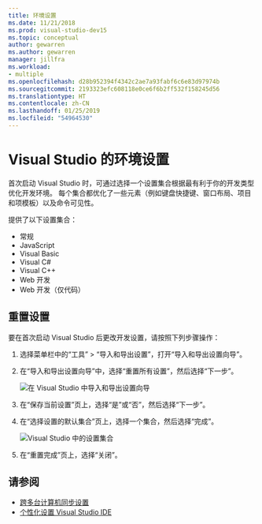 ```yaml
---
title: 环境设置
ms.date: 11/21/2018
ms.prod: visual-studio-dev15
ms.topic: conceptual
author: gewarren
ms.author: gewarren
manager: jillfra
ms.workload:
- multiple
ms.openlocfilehash: d28b952394f4342c2ae7a93fabf6c6e83d97974b
ms.sourcegitcommit: 2193323efc608118e0ce6f6b2ff532f158245d56
ms.translationtype: HT
ms.contentlocale: zh-CN
ms.lasthandoff: 01/25/2019
ms.locfileid: "54964530"
---
```

# <a name="environment-settings-for-visual-studio"></a>Visual Studio 的环境设置

首次启动 Visual Studio 时，可通过选择一个设置集合根据最有利于你的开发类型优化开发环境。 每个集合都优化了一些元素（例如键盘快捷键、窗口布局、项目和项模板）以及命令可见性。

提供了以下设置集合：

- 常规
- JavaScript
- Visual Basic
- Visual C#
- Visual C++
- Web 开发
- Web 开发（仅代码）

## <a name="reset-settings"></a>重置设置

要在首次启动 Visual Studio 后更改开发设置，请按照下列步骤操作：

1. 选择菜单栏中的“工具” > “导入和导出设置”，打开“导入和导出设置向导”。

1. 在“导入和导出设置向导”中，选择“重置所有设置”，然后选择“下一步”。

   ![在 Visual Studio 中导入和导出设置向导](media/reset-all-settings.png)

1. 在“保存当前设置”页上，选择“是”或“否”，然后选择“下一步”。

1. 在“选择设置的默认集合”页上，选择一个集合，然后选择“完成”。

   ![Visual Studio 中的设置集合](media/settings-collections.png)

1. 在“重置完成”页上，选择“关闭”。

## <a name="see-also"></a>请参阅

- [跨多台计算机同步设置](synchronized-settings-in-visual-studio.md)
- [个性化设置 Visual Studio IDE](personalizing-the-visual-studio-ide.md)